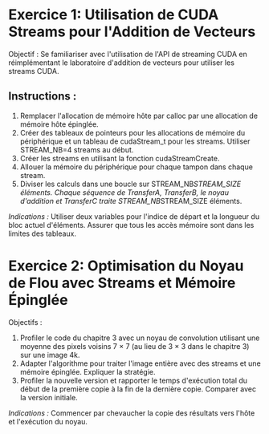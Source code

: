 # Exercice 1: Utilisation de CUDA Streams pour l'Addition de Vecteurs

Objectif : Se familiariser avec l'utilisation de l'API de streaming CUDA en réimplémentant le laboratoire d'addition de vecteurs pour utiliser les streams CUDA.

## Instructions :
1. Remplacer l'allocation de mémoire hôte par calloc par une allocation de mémoire hôte épinglée.
2. Créer des tableaux de pointeurs pour les allocations de mémoire du périphérique et un tableau de cudaStream_t pour les streams. Utiliser STREAM_NB=4 streams au début.
3. Créer les streams en utilisant la fonction cudaStreamCreate.
4. Allouer la mémoire du périphérique pour chaque tampon dans chaque stream.
5. Diviser les calculs dans une boucle sur STREAM_NB*STREAM_SIZE éléments. Chaque séquence de TransferA, TransferB, le noyau d'addition et TransferC traite STREAM_NB*STREAM_SIZE éléments.
   
*Indications :* Utiliser deux variables pour l'indice de départ et la longueur du bloc actuel d'éléments. Assurer que tous les accès mémoire sont dans les limites des tableaux.

# Exercice 2: Optimisation du Noyau de Flou avec Streams et Mémoire Épinglée

Objectifs :
1. Profiler le code du chapitre 3 avec un noyau de convolution utilisant une moyenne des pixels voisins 7 × 7 (au lieu de 3 × 3 dans le chapitre 3) sur une image 4k.
2. Adapter l'algorithme pour traiter l'image entière avec des streams et une mémoire épinglée. Expliquer la stratégie.
3. Profiler la nouvelle version et rapporter le temps d'exécution total du début de la première copie à la fin de la dernière copie. Comparer avec la version initiale.

*Indications :* Commencer par chevaucher la copie des résultats vers l'hôte et l'exécution du noyau.
